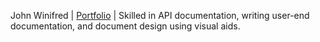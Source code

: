 John Winifred | [Portfolio](https://winifredjohn.hashnode.dev/) | Skilled in API documentation, writing user-end documentation, and document design using visual aids.
